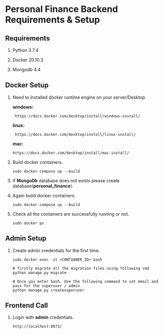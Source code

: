 # Personal Finance Backend Requirements & Setup

## Requirements

1. Python 3.7.4

2. Docker 20.10.3

3. Mongodb 4.4

## Docker Setup

1. Need to installed docker runtime engine on your server/Desktop.
   
   **windows:**
   ```shell
    https://docs.docker.com/desktop/install/windows-install/
   ```
   **linux:**
   ```shell
    https://docs.docker.com/desktop/install/linux-install/
   ```
   **mac:**
   ```shell
   https://docs.docker.com/desktop/install/mac-install/
   ```

2. Build docker containers.
   ```shell
   sudo docker-compose up --build
   ```

3. If **MongoDb** database does not exists please create database(**personal_finance**).

4. Again build docker containers. 
   ```shell
   sudo docker-compose up --build
   ```
5. Check all the containers are successfully running or not.
   ```shell
   sudo docker ps
   ```

## Admin Setup

1. Create admin credentials for the first time.

   ```shell
   sudo docker exec -it <CONTIANER_ID> bash
   
   # firstly migrate all the migration files using following cmd
   python manage.py migrate

   # Once you enter bash. Use the following command to set email and pass for the superuser / admin
   python manage.py createsuperuser
   ```

## Frontend Call

1. Login with **admin** credentials.

   ```shell
   http://localhost:8072/   
   ```

